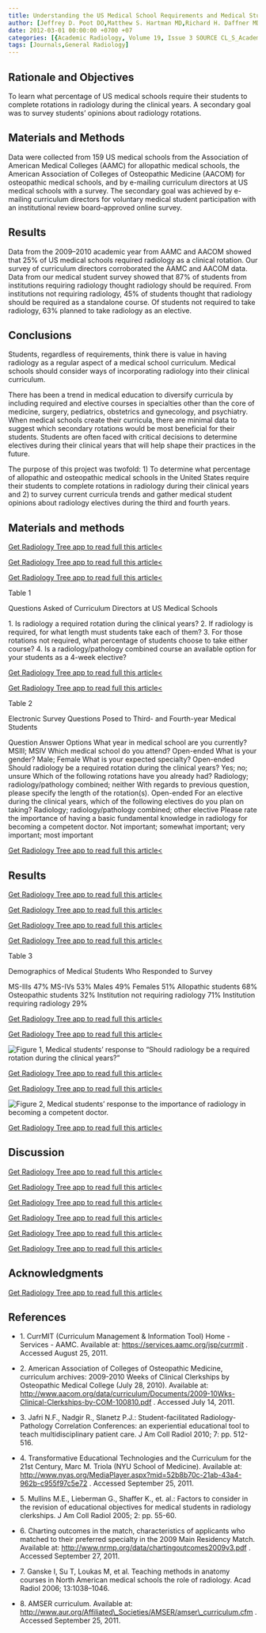 ```yaml
---
title: Understanding the US Medical School Requirements and Medical Students’ Attitudes about Radiology Rotations
author: [Jeffrey D. Poot DO,Matthew S. Hartman MD,Richard H. Daffner MD]
date: 2012-03-01 00:00:00 +0700 +07
categories: [{Academic Radiology, Volume 19, Issue 3 SOURCE CL_S_AcademicRadiologyVolume19Issue3 1}]
tags: [Journals,General Radiology]
---
```

## Rationale and Objectives

To learn what percentage of US medical schools require their students to complete rotations in radiology during the clinical years. A secondary goal was to survey students’ opinions about radiology rotations.

## Materials and Methods

Data were collected from 159 US medical schools from the Association of American Medical Colleges (AAMC) for allopathic medical schools, the American Association of Colleges of Osteopathic Medicine (AACOM) for osteopathic medical schools, and by e-mailing curriculum directors at US medical schools with a survey. The secondary goal was achieved by e-mailing curriculum directors for voluntary medical student participation with an institutional review board–approved online survey.

## Results

Data from the 2009–2010 academic year from AAMC and AACOM showed that 25% of US medical schools required radiology as a clinical rotation. Our survey of curriculum directors corroborated the AAMC and AACOM data. Data from our medical student survey showed that 87% of students from institutions requiring radiology thought radiology should be required. From institutions not requiring radiology, 45% of students thought that radiology should be required as a standalone course. Of students not required to take radiology, 63% planned to take radiology as an elective.

## Conclusions

Students, regardless of requirements, think there is value in having radiology as a regular aspect of a medical school curriculum. Medical schools should consider ways of incorporating radiology into their clinical curriculum.

There has been a trend in medical education to diversify curricula by including required and elective courses in specialties other than the core of medicine, surgery, pediatrics, obstetrics and gynecology, and psychiatry. When medical schools create their curricula, there are minimal data to suggest which secondary rotations would be most beneficial for their students. Students are often faced with critical decisions to determine electives during their clinical years that will help shape their practices in the future.

The purpose of this project was twofold: 1) To determine what percentage of allopathic and osteopathic medical schools in the United States require their students to complete rotations in radiology during their clinical years and 2) to survey current curricula trends and gather medical student opinions about radiology electives during the third and fourth years.

## Materials and methods

[Get Radiology Tree app to read full this article<](https://clinicalpub.com/app)

[Get Radiology Tree app to read full this article<](https://clinicalpub.com/app)

[Get Radiology Tree app to read full this article<](https://clinicalpub.com/app)

Table 1


Questions Asked of Curriculum Directors at US Medical Schools


1\. Is radiology a required rotation during the clinical years? 2\. If radiology is required, for what length must students take each of them? 3\. For those rotations not required, what percentage of students choose to take either course? 4\. Is a radiology/pathology combined course an available option for your students as a 4-week elective?

[Get Radiology Tree app to read full this article<](https://clinicalpub.com/app)

[Get Radiology Tree app to read full this article<](https://clinicalpub.com/app)

Table 2


Electronic Survey Questions Posed to Third- and Fourth-year Medical Students


Question Answer Options What year in medical school are you currently? MSIII; MSIV Which medical school do you attend? Open-ended What is your gender? Male; Female What is your expected specialty? Open-ended Should radiology be a required rotation during the clinical years? Yes; no; unsure Which of the following rotations have you already had? Radiology; radiology/pathology combined; neither With regards to previous question, please specify the length of the rotation(s). Open-ended For an elective during the clinical years, which of the following electives do you plan on taking? Radiology; radiology/pathology combined; other elective Please rate the importance of having a basic fundamental knowledge in radiology for becoming a competent doctor. Not important; somewhat important; very important; most important

[Get Radiology Tree app to read full this article<](https://clinicalpub.com/app)

## Results

[Get Radiology Tree app to read full this article<](https://clinicalpub.com/app)

[Get Radiology Tree app to read full this article<](https://clinicalpub.com/app)

[Get Radiology Tree app to read full this article<](https://clinicalpub.com/app)

[Get Radiology Tree app to read full this article<](https://clinicalpub.com/app)

Table 3


Demographics of Medical Students Who Responded to Survey


MS-IIIs 47% MS-IVs 53% Males 49% Females 51% Allopathic students 68% Osteopathic students 32% Institution not requiring radiology 71% Institution requiring radiology 29%

[Get Radiology Tree app to read full this article<](https://clinicalpub.com/app)

[Get Radiology Tree app to read full this article<](https://clinicalpub.com/app)

![Figure 1, Medical students’ response to “Should radiology be a required rotation during the clinical years?”](https://storage.googleapis.com/dl.dentistrykey.com/clinical/UnderstandingtheUSMedicalSchoolRequirementsandMedicalStudentsAttitudesaboutRadiologyRotations/0_1s20S107663321100554X.jpg)

[Get Radiology Tree app to read full this article<](https://clinicalpub.com/app)

[Get Radiology Tree app to read full this article<](https://clinicalpub.com/app)

![Figure 2, Medical students’ response to the importance of radiology in becoming a competent doctor.](https://storage.googleapis.com/dl.dentistrykey.com/clinical/UnderstandingtheUSMedicalSchoolRequirementsandMedicalStudentsAttitudesaboutRadiologyRotations/1_1s20S107663321100554X.jpg)

[Get Radiology Tree app to read full this article<](https://clinicalpub.com/app)

## Discussion

[Get Radiology Tree app to read full this article<](https://clinicalpub.com/app)

[Get Radiology Tree app to read full this article<](https://clinicalpub.com/app)

[Get Radiology Tree app to read full this article<](https://clinicalpub.com/app)

[Get Radiology Tree app to read full this article<](https://clinicalpub.com/app)

[Get Radiology Tree app to read full this article<](https://clinicalpub.com/app)

[Get Radiology Tree app to read full this article<](https://clinicalpub.com/app)

## Acknowledgments

[Get Radiology Tree app to read full this article<](https://clinicalpub.com/app)

## References

- 1\.  CurrMIT (Curriculum Management & Information Tool) Home - Services - AAMC. Available at:  https://services.aamc.org/jsp/currmit  . Accessed August 25, 2011.


- 2\.  American Association of Colleges of Osteopathic Medicine, curriculum archives: 2009-2010 Weeks of Clinical Clerkships by Osteopathic Medical College (July 28, 2010). Available at:  http://www.aacom.org/data/curriculum/Documents/2009-10Wks-Clinical-Clerkships-by-COM-100810.pdf  . Accessed July 14, 2011.


- 3\. Jafri N.F., Nadgir R., Slanetz P.J.: Student-facilitated Radiology-Pathology Correlation Conferences: an experiential educational tool to teach multidisciplinary patient care. J Am Coll Radiol 2010; 7: pp. 512-516.


- 4\.  Transformative Educational Technologies and the Curriculum for the 21st Century, Marc M. Triola (NYU School of Medicine). Available at:  http://www.nyas.org/MediaPlayer.aspx?mid=52b8b70c-21ab-43a4-962b-c955f97c5e72  . Accessed September 25, 2011.


- 5\. Mullins M.E., Lieberman G., Shaffer K., et. al.: Factors to consider in the revision of educational objectives for medical students in radiology clerkships. J Am Coll Radiol 2005; 2: pp. 55-60.


- 6\.  Charting outcomes in the match, characteristics of applicants who matched to their preferred specialty in the 2009 Main Residency Match. Available at:  http://www.nrmp.org/data/chartingoutcomes2009v3.pdf  . Accessed September 27, 2011.


- 7\.  Ganske I, Su T, Loukas M, et al. Teaching methods in anatomy courses in North American medical schools the role of radiology. Acad Radiol 2006; 13:1038–1046.


- 8\.  AMSER curriculum. Available at:  http://www.aur.org/Affiliated\_Societies/AMSER/amser\_curriculum.cfm  . Accessed September 25, 2011.